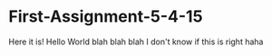 # First-Assignment-5-4-15

Here it is! Hello World blah blah blah
I don't know if this is right haha
